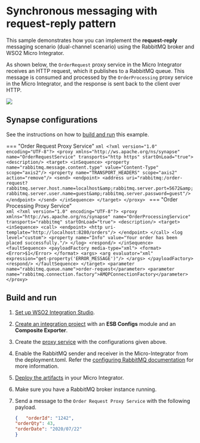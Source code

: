 # Synchronous messaging with request-reply pattern

This sample demonstrates how you can implement the <b>request-reply</b> messaging scenario (dual-channel scenario) using the RabbitMQ broker and WSO2 Micro Integrator. 

As shown below, the `OrderRequest` proxy service in the Micro Integrator receives an HTTP
request, which it publishes to a RabbitMQ queue. This message is consumed and processed by the `OrderProcessing` proxy service in the Micro Integrator, and the response is sent back to the client over HTTP.

<img src="{{base_path}}/assets/img/integrate/rabbitmq/rabbitmq-request-response.png">

## Synapse configurations

See the instructions on how to [build and run](#build-and-run) this example. 

=== "Order Request Proxy Service"
    ```xml
    <?xml version="1.0" encoding="UTF-8"?>
    <proxy xmlns="http://ws.apache.org/ns/synapse"
        name="OrderRequestService"
        transports="http https"
        startOnLoad="true">
       <description/>
       <target>
        <inSequence>
          <property name="rabbitmq.message.content.type"
                    value="Content-Type"
                    scope="axis2"/>
          <property name="TRANSPORT_HEADERS" scope="axis2" action="remove"/>
          <send>
              <endpoint>
                <address uri="rabbitmq:/order-request?rabbitmq.server.host.name=localhost&amp;rabbitmq.server.port=5672&amp;rabbitmq.server.user.name=guest&amp;rabbitmq.server.password=guest"/>
              </endpoint>
          </send>
        </inSequence>
       </target>
    </proxy>
    ```
=== "Order Processing Proxy Service"    
    ```xml
    <?xml version="1.0" encoding="UTF-8"?>
    <proxy xmlns="http://ws.apache.org/ns/synapse"
        name="OrderProcessingService"
        transports="rabbitmq"
        startOnLoad="true">
       <description/>
       <target>
        <inSequence>
          <call>
              <endpoint>
                <http uri-template="http://localhost:8280/orders"/>
              </endpoint>
          </call>
          <log level="custom">
              <property name="Info" value="Your order has been placed successfully."/>
          </log>
          <respond/>
        </inSequence>
        <faultSequence>
          <payloadFactory media-type="xml">
              <format>
                <Error>$1</Error>
              </format>
              <args>
                <arg evaluator="xml" expression="get-property('ERROR_MESSAGE')"/>
              </args>
          </payloadFactory>
          <respond/>
        </faultSequence>
       </target>
       <parameter name="rabbitmq.queue.name">order-request</parameter>
       <parameter name="rabbitmq.connection.factory">AMQPConnectionFactory</parameter>
    </proxy>
    ```

## Build and run

1. [Set up WSO2 Integration Studio]({{base_path}}/develop/installing-wso2-integration-studio).
2. [Create an integration project]({{base_path}}/develop/create-integration-project) with an <b>ESB Configs</b> module and an <b>Composite Exporter</b>.
3. Create the [proxy service]({{base_path}}/develop/creating-artifacts/creating-a-proxy-service) with the configurations given above.
4. Enable the RabbitMQ sender and receiver in the Micro-Integrator from the deployment.toml. Refer the 
 [configuring RabbitMQ documentation]({{base_path}}/install-and-setup/setup/brokers/configure-with-rabbitmq) for more information.
5. [Deploy the artifacts]({{base_path}}/develop/deploy-artifacts) in your Micro Integrator.
6. Make sure you have a RabbitMQ broker instance running.
7. Send a message to the `Order Request Proxy Service` with the following payload. 

	```json
	{   "orderId": "1242",
	"orderQty": 43,
	"orderDate": "2020/07/22"
	}
	```
